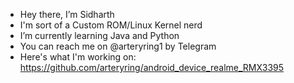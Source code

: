  - Hey there, I’m Sidharth
 - I'm sort of a Custom ROM/Linux Kernel nerd
 - I’m currently learning Java and Python 
 - You can reach me on @arteryring1 by Telegram
 - Here's what I'm working on: https://github.com/arteryring/android_device_realme_RMX3395

<!---
arteryring/arteryring is a ✨ special ✨ repository because its `README.md` (this file) appears on your GitHub profile.
You can click the Preview link to take a look at your changes.
--->
